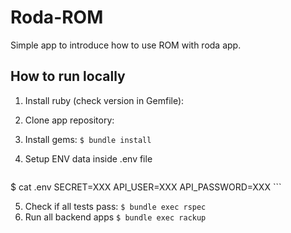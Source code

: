 Roda-ROM
================

Simple app to introduce how to use ROM with roda app.

How to run locally
------------------

1. Install ruby (check version in Gemfile):
2. Clone app repository:
3. Install gems:
    `$ bundle install`
4. Setup ENV data inside .env file

    ```
$ cat .env
SECRET=XXX
API_USER=XXX
API_PASSWORD=XXX
    ```

5. Check if all tests pass:
    `$ bundle exec rspec`
6. Run all backend apps
    `$ bundle exec rackup`

